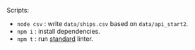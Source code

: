 Scripts:

* `node csv` : write `data/ships.csv` based on `data/api_start2`.
* `npm i` : install dependencies.
* `npm t` : run [standard](https://standardjs.com/) linter.
